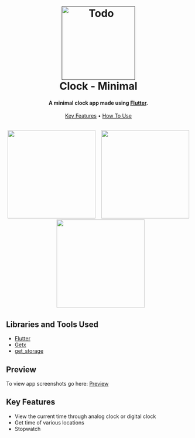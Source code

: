 <h1 align="center">
  <br>
  <a href=""><img src="https://user-images.githubusercontent.com/78314165/161206848-ad8a3de0-7bb0-43cf-a776-9ef72a759a9b.png" alt="Todo" width="200"></a>
  <br>
  Clock - Minimal
  <br>
</h1>

<h4 align="center">A minimal clock app made using <a href="https://flutter.dev" target="_blank">Flutter</a>.</h4>

<p align="center">
  <a href="#key-features">Key Features</a> •
  <a href="#how-to-use">How To Use</a> 
</p>
<br>
<div align = "center">
  <img src="https://github.com/Rohith-JN/Clock/blob/main/lib/screenshots/ClockScreen.png" width="240" />&nbsp;&nbsp;&nbsp;
  <img src="https://github.com/Rohith-JN/Clock/blob/main/lib/screenshots/WorldClockScreen.png" width="240" /> &nbsp;&nbsp;
  <img src="https://github.com/Rohith-JN/Clock/blob/main/lib/screenshots/StopWatchScreen.png" width="240" />
</div>

## Libraries and Tools Used

* [Flutter](https://flutter.dev/?gclid=CjwKCAiA866PBhAYEiwANkIneDzbcVakQmaNxZu0TmETLBg7Xq499c1YCZ1aIJL3LCU9lc7hUEgYIRoCsGAQAvD_BwE&gclsrc=aw.ds)
* [Getx](https://pub.dev/packages/get)
* [get_storage](https://pub.dev/packages/get_storage)

## Preview 

To view app screenshots go here: [Preview](https://github.com/Rohith-JN/Clock/tree/main/lib/screenshots)

## Key Features

* View the current time through analog clock or digital clock
* Get time of various locations
* Stopwatch
